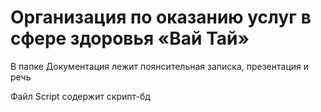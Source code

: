 # Организация по оказанию услуг в сфере здоровья «Вай Тай»
В папке Документация лежит поянсительная записка, презентация и речь

Файл Script содержит скрипт-бд
